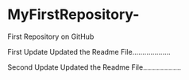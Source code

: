 # MyFirstRepository-
First Repository on GitHub

First Update
Updated the Readme File...................

Second Update 
Updated the Readme File...................
